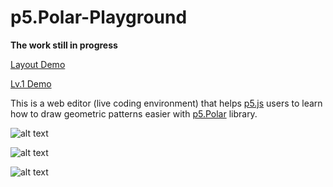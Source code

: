 # p5.Polar-Playground

**The work still in progress**

[Layout Demo](https://liz-peng.github.io/p5.Polar/)

[Lv.1 Demo](https://liz-peng.github.io/p5.Polar/lv1_stringMatch/lv1_ellipse.html)

This is a web editor (live coding environment) that helps [p5.js](https://p5js.org/) users to learn how to draw geometric patterns easier with [p5.Polar](https://github.com/liz-peng/p5.Polar) library.

![alt text](https://i.imgur.com/hF9WS0R.png "p5.Polar web editor") 

![alt text](https://i.imgur.com/FBZyy0T.png "level 1 demo") 

![alt text](https://i.imgur.com/UWCi7JS.png "level 1 demo") 


